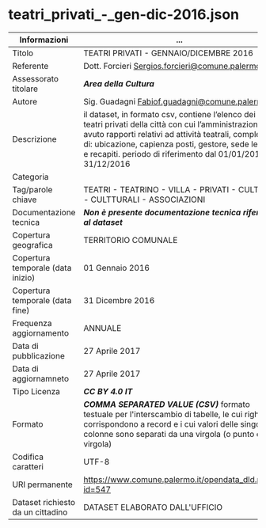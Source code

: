 # teatri_privati_-_gen-dic-2016.json
| Informazioni | ... |
| --- | --- |
| Titolo | TEATRI PRIVATI - GENNAIO/DICEMBRE 2016 |
| Referente | Dott. Forcieri Sergios.forcieri@comune.palermo.it |
| Assessorato titolare | ***Area della Cultura*** |
| Autore | Sig. Guadagni Fabiof.guadagni@comune.palermo.it |
| Descrizione | il dataset, in formato csv, contiene l’elenco dei teatri privati della città con cui l’amministrazione ha avuto rapporti relativi ad attività teatrali, completo di: ubicazione, capienza posti, gestore, sede legale e recapiti. periodo di riferimento dal 01/01/2016 al 31/12/2016 |
| Categoria | |
| Tag/parole chiave | TEATRI - TEATRINO - VILLA - PRIVATI - CULTURA - CULTTURALI - ASSOCIAZIONI |
| Documentazione tecnica | ***Non è presente documentazione tecnica riferita al dataset*** |
| Copertura geografica | TERRITORIO COMUNALE |
| Copertura temporale (data inizio) | 01 Gennaio 2016 |
| Copertura temporale (data fine) | 31 Dicembre 2016 |
| Frequenza aggiornamento | ANNUALE |
| Data di pubblicazione | 27 Aprile 2017 |
| Data di aggiornamneto | 27 Aprile 2017 |
| Tipo Licenza | ***CC BY 4.0 IT*** |
| Formato | ***COMMA SEPARATED VALUE (CSV)*** formato testuale per l'interscambio di tabelle, le cui righe corrispondono a record e i cui valori delle singole colonne sono separati da una virgola (o punto e virgola) |
| Codifica caratteri | UTF-8 |
| URI permanente | https://www.comune.palermo.it/opendata_dld.php?id=547 |
| Dataset richiesto da un cittadino | DATASET ELABORATO DALL'UFFICIO |
